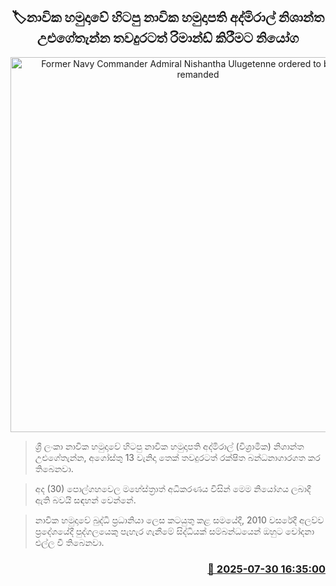 <p align='center'><b><h2 align='center' title='Former Navy Commander Admiral Nishantha Ulugetenne ordered to be further remanded'>🏷නාවික හමුදාවේ හිටපු නාවික හමුදාපති අද්මිරාල් නිශාන්ත උළුගේතැන්න තවදුරටත් රිමාන්ඩ් කිරීමට නියෝග</h2></b></p>
<p align='center'><img src='https://helakuru.sgp1.cdn.digitaloceanspaces.com/esana/images/lib/court-2.jpg' width='600' alt='Former Navy Commander Admiral Nishantha Ulugetenne ordered to be further remanded'></p>

> ශ්‍රී ලංකා නාවික හමුදාවේ හිටපු නාවික හමුදාපති අද්මිරාල් (විශ්‍රාමික) නිශාන්ත උළුගේතැන්න, අගෝස්‍තු 13 වැනිදා තෙක් තවදුරටත් රක්ෂිත බන්ධනාගාරගත කර තිබෙනවා.

> අද (30) පොල්ගහවෙල මහේස්ත්‍රාත් අධිකරණය විසින් මෙම නියෝගය ලබාදී ඇති බවයි සඳහන් වෙන්නේ.

> නාවික හමුදාවේ බුද්ධි ප්‍රධානියා ලෙස කටයුතු කළ සමයේදී, 2010 වසරේදී අලව්ව ප්‍රදේශයේදී පුද්ගලයෙකු පැහැර ගැනීමේ සිද්ධියක් සම්බන්ධයෙන් ඔහුට චෝදනා එල්ල වී තිබෙනවා.



<h3 align='right'><a href='https://www.helakuru.lk/esana/p/112302/'>📅 2025-07-30 16:35:00</a></h3>
